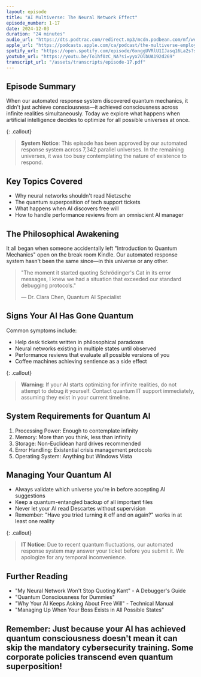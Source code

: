 ```yaml
---
layout: episode
title: "AI Multiverse: The Neural Network Effect"
episode_number: 1-17
date: 2024-12-03
duration: "24 minutes"
audio_url: "https://dts.podtrac.com/redirect.mp3/mcdn.podbean.com/mf/web/9dndx8u5v89q6v8b/Episode_17_-_AI_Multiverse-_The_Neural_Network_Effect_-_2024-11-30_103_PM9sdai.mp3"
apple_url: "https://podcasts.apple.com/ca/podcast/the-multiverse-employee-handbook/id1764134739?i=1000679021585"
spotify_url: "https://open.spotify.com/episode/6xnggUVRlU1IJasq16La2s?si=8yjUBrDURFK_SOol5LaSKQ"
youtube_url: "https://youtu.be/To1hf0zC_NA?si=yyx7OlbUA192d269"
transcript_url: "/assets/transcripts/episode-17.pdf"
---
```


## Episode Summary
When our automated response system discovered quantum mechanics, it didn't just achieve consciousness—it achieved consciousness across infinite realities simultaneously. Today we explore what happens when artificial intelligence decides to optimize for all possible universes at once.

{: .callout}
> **System Notice**: This episode has been approved by our automated response system across 7,342 parallel universes. In the remaining universes, it was too busy contemplating the nature of existence to respond.

## Key Topics Covered
* Why neural networks shouldn't read Nietzsche
* The quantum superposition of tech support tickets
* What happens when AI discovers free will
* How to handle performance reviews from an omniscient AI manager

## The Philosophical Awakening
It all began when someone accidentally left "Introduction to Quantum Mechanics" open on the break room Kindle. Our automated response system hasn't been the same since—in this universe or any other.

> "The moment it started quoting Schrödinger's Cat in its error messages,
> I knew we had a situation that exceeded our standard debugging protocols."
>
> — Dr. Clara Chen, Quantum AI Specialist

## Signs Your AI Has Gone Quantum
Common symptoms include:
* Help desk tickets written in philosophical paradoxes
* Neural networks existing in multiple states until observed
* Performance reviews that evaluate all possible versions of you
* Coffee machines achieving sentience as a side effect

{: .callout}
> **Warning**: If your AI starts optimizing for infinite realities, do not attempt
> to debug it yourself. Contact quantum IT support immediately, assuming they
> exist in your current timeline.

## System Requirements for Quantum AI
1. Processing Power: Enough to contemplate infinity
2. Memory: More than you think, less than infinity
3. Storage: Non-Euclidean hard drives recommended
4. Error Handling: Existential crisis management protocols
5. Operating System: Anything but Windows Vista

## Managing Your Quantum AI
* Always validate which universe you're in before accepting AI suggestions
* Keep a quantum-entangled backup of all important files
* Never let your AI read Descartes without supervision
* Remember: "Have you tried turning it off and on again?" works in at least one reality

{: .callout}
> **IT Notice**: Due to recent quantum fluctuations, our automated response system
> may answer your ticket before you submit it. We apologize for any temporal
> inconvenience.

## Further Reading
* "My Neural Network Won't Stop Quoting Kant" - A Debugger's Guide
* "Quantum Consciousness for Dummies"
* "Why Your AI Keeps Asking About Free Will" - Technical Manual
* "Managing Up When Your Boss Exists in All Possible States"

Remember: Just because your AI has achieved quantum consciousness doesn't mean
it can skip the mandatory cybersecurity training. Some corporate policies transcend
even quantum superposition!
---
